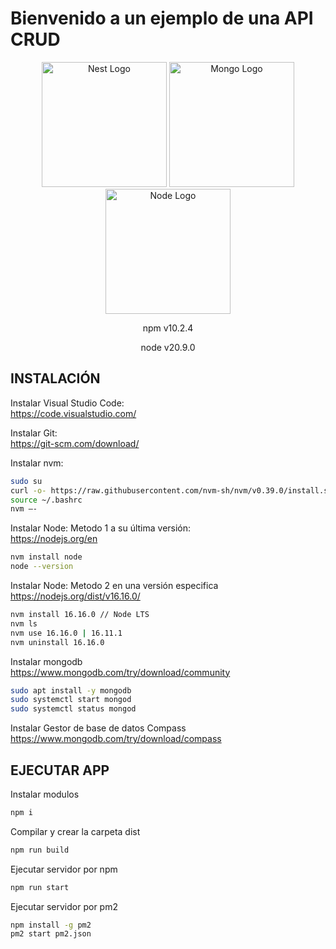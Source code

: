 <h1>Bienvenido a un ejemplo de una API CRUD</h1>

<p align="center">
  <a href="http://nestjs.com/" target="_blank"><img src="https://nestjs.com/img/logo-small.svg" width="200" alt="Nest Logo" /></a>
  <a href="https://www.mongodb.com/try/download/community-kubernetes-operator" target="_blank"><img src="https://www.pngall.com/wp-content/uploads/13/Mongodb-PNG-Image-HD.png" width="200" alt="Mongo Logo" /></a>
  <a href="https://nodejs.org/en" target="_blank"><img src="https://upload.wikimedia.org/wikipedia/commons/thumb/d/d9/Node.js_logo.svg/590px-Node.js_logo.svg.png" width="200" alt="Node Logo" /></a>
</p>

<p align="center">npm v10.2.4</p>
<p align="center">node v20.9.0</p>


## INSTALACIÓN

Instalar Visual Studio Code: <br>
<a href="https://code.visualstudio.com/" target="_blank">https://code.visualstudio.com/</a>

Instalar Git: <br>
<a href="https://git-scm.com/download/" target="_blank">https://git-scm.com/download/</a>

Instalar nvm: <br>
```bash
sudo su
curl -o- https://raw.githubusercontent.com/nvm-sh/nvm/v0.39.0/install.sh | bash
source ~/.bashrc
nvm –-
```

Instalar Node: Metodo 1 a su última versión: <br>
<a href="https://nodejs.org/en" target="_blank">https://nodejs.org/en</a>
```bash
nvm install node
node --version
```

Instalar Node: Metodo 2 en una versión especifica <br>
<a href="https://nodejs.org/dist/v16.16.0/" target="_blank">https://nodejs.org/dist/v16.16.0/</a>
```bash
nvm install 16.16.0 // Node LTS
nvm ls
nvm use 16.16.0 | 16.11.1
nvm uninstall 16.16.0
```

Instalar mongodb <br>
<a href="https://fastdl.mongodb.org/windows/mongodb-windows-x86_64-7.0.4-signed.msi" target="_blank">https://www.mongodb.com/try/download/community</a>
```bash
sudo apt install -y mongodb
sudo systemctl start mongod
sudo systemctl status mongod
```

Instalar Gestor de base de datos Compass <br>
<a href="https://downloads.mongodb.com/compass/mongodb-compass-1.41.0-win32-x64.exe" target="_blank">https://www.mongodb.com/try/download/compass</a>


## EJECUTAR APP

Instalar modulos
```bash
npm i
```

Compilar y crear la carpeta dist
```bash
npm run build
```

Ejecutar servidor por npm
```bash
npm run start
```

Ejecutar servidor por pm2
```bash
npm install -g pm2
pm2 start pm2.json
```
